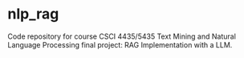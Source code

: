 # nlp_rag
Code repository for course CSCI 4435/5435 Text Mining and Natural Language Processing final project: RAG Implementation with a LLM.
